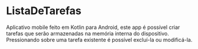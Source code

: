 # ListaDeTarefas
Aplicativo mobile feito em Kotlin para Android, este app é possível criar tarefas que serão armazenadas na memória interna do dispositivo. Pressionando sobre uma tarefa existente é possível excluí-la ou modificá-la.
